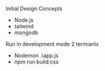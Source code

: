 Initial Design Concepts

- Node.js
- tailwind
- mongodb

Run in development mode
2 termianls

- Nodemon .\app.js
- npm run build:css
